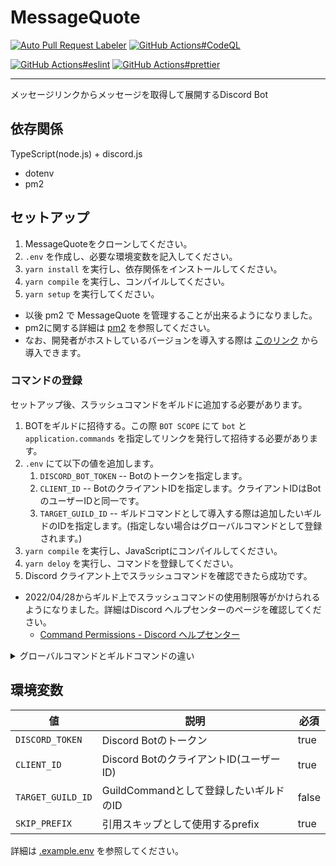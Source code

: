 # MessageQuote

[![Auto Pull Request Labeler](https://github.com/approvers/MessageQuote/actions/workflows/auto-label.yml/badge.svg)](https://github.com/approvers/MessageQuote/actions/workflows/auto-label.yml)
[![GitHub Actions#CodeQL](https://github.com/approvers/MessageQuote/actions/workflows/codeql-analysis.yml/badge.svg)](https://github.com/approvers/MessageQuote/actions/workflows/codeql-analysis.yml)

[![GitHub Actions#eslint](https://github.com/approvers/MessageQuote/actions/workflows/eslint.yml/badge.svg)](https://github.com/approvers/MessageQuote/actions/workflows/eslint.yml)
[![GitHub Actions#prettier](https://github.com/approvers/MessageQuote/actions/workflows/prettier.yml/badge.svg)](https://github.com/approvers/MessageQuote/actions/workflows/prettier.yml)

----

メッセージリンクからメッセージを取得して展開するDiscord Bot

## 依存関係

TypeScript(node.js) + discord.js

- dotenv
- pm2

## セットアップ

1. MessageQuoteをクローンしてください。
2. `.env` を作成し、必要な環境変数を記入してください。
3. `yarn install` を実行し、依存関係をインストールしてください。
4. `yarn compile` を実行し、コンパイルしてください。
5. `yarn setup` を実行してください。

- 以後 pm2 で MessageQuote を管理することが出来るようになりました。
- pm2に関する詳細は [pm2](https://pm2.io/) を参照してください。
- なお、開発者がホストしているバージョンを導入する際は [このリンク](https://discord.com/api/oauth2/authorize?client_id=889343802433757185&permissions=515396339712&scope=bot%20applications.commands) から導入できます。

### コマンドの登録

セットアップ後、スラッシュコマンドをギルドに追加する必要があります。

1. BOTをギルドに招待する。この際 `BOT SCOPE` にて `bot` と `application.commands` を指定してリンクを発行して招待する必要があります。
2. `.env` にて以下の値を追加します。
   1. `DISCORD_BOT_TOKEN` -- Botのトークンを指定します。
   2. `CLIENT_ID` -- BotのクライアントIDを指定します。クライアントIDはBotのユーザーIDと同一です。
   3. `TARGET_GUILD_ID` -- ギルドコマンドとして導入する際は追加したいギルドのIDを指定します。(指定しない場合はグローバルコマンドとして登録されます。)
3. `yarn compile` を実行し、JavaScriptにコンパイルしてください。
4. `yarn deloy` を実行し、コマンドを登録してください。
5. Discord クライアント上でスラッシュコマンドを確認できたら成功です。

- 2022/04/28からギルド上でスラッシュコマンドの使用制限等がかけられるようになりました。詳細はDiscord ヘルプセンターのページを確認してください。
  - [Command Permissions - Discord ヘルプセンター](https://support.discord.com/hc/ja/articles/4644915651095)

<details><summary>グローバルコマンドとギルドコマンドの違い</summary><div>

**グローバルコマンド:** このBotが導入される全てのギルドで利用できるコマンドです。(登録に時間がかかったりします。)

**ギルドコマンド:** 登録作業を行ったギルドで利用できるコマンドです。

[Making a Global Command - Discord Developer Documentation](https://discord.com/developers/docs/interactions/application-commands#registering-a-command)

</div></details>


## 環境変数

| 値                 | 説明                           | 必須    |
|-------------------|------------------------------|-------|
| `DISCORD_TOKEN`   | Discord Botのトークン             | true  |
| `CLIENT_ID`       | Discord BotのクライアントID(ユーザーID) | true  |
| `TARGET_GUILD_ID` | GuildCommandとして登録したいギルドのID   | false |
| `SKIP_PREFIX`     | 引用スキップとして使用するprefix　         | true  |

詳細は [.example.env](https://github.com/approvers/MessageQuote/blob/master/.example.env) を参照してください。

